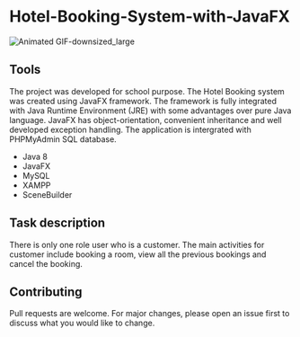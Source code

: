 
# Hotel-Booking-System-with-JavaFX

![Animated GIF-downsized_large](https://user-images.githubusercontent.com/60967152/121776869-6e867700-cb8f-11eb-8337-70ea7a38275a.gif)

## Tools
The project was developed for school purpose. The Hotel Booking system was created using JavaFX framework. The framework is fully integrated with Java Runtime 
Environment (JRE) with some advantages over pure Java language. JavaFX has object-orientation, convenient inheritance and well developed exception handling. 
The application is intergrated with PHPMyAdmin SQL database.

* Java 8
* JavaFX
* MySQL
* XAMPP
* SceneBuilder

## Task description
There is only one role user who is a customer. The main activities for customer include booking a room, view all the previous bookings and cancel the booking.


## Contributing 
Pull requests are welcome. For major changes, please open an issue first to discuss what you would like to change.
